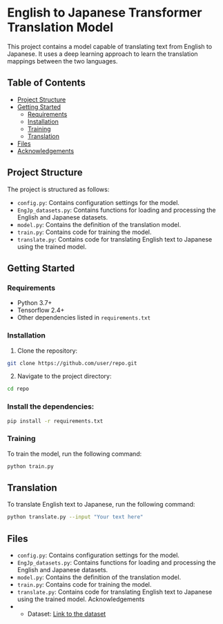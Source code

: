 # English to Japanese Transformer Translation Model

This project contains a model capable of translating text from English to Japanese. It uses a deep learning approach to learn the translation mappings between the two languages.

## Table of Contents

- [Project Structure](#project-structure)
- [Getting Started](#getting-started)
  - [Requirements](#requirements)
  - [Installation](#installation)
  - [Training](#training)
  - [Translation](#translation)
- [Files](#files)
- [Acknowledgements](#acknowledgements)

## Project Structure

The project is structured as follows:

- `config.py`: Contains configuration settings for the model.
- `EngJp_datasets.py`: Contains functions for loading and processing the English and Japanese datasets.
- `model.py`: Contains the definition of the translation model.
- `train.py`: Contains code for training the model.
- `translate.py`: Contains code for translating English text to Japanese using the trained model.

## Getting Started

### Requirements

- Python 3.7+
- Tensorflow 2.4+
- Other dependencies listed in `requirements.txt`

### Installation

1. Clone the repository:
```bash
git clone https://github.com/user/repo.git
```

2. Navigate to the project directory:
```bash
cd repo
```

### Install the dependencies:
```bash
pip install -r requirements.txt
```

### Training
To train the model, run the following command:
```bash
python train.py
```

## Translation
To translate English text to Japanese, run the following command:
``` bash
python translate.py --input "Your text here"
```

## Files
- `config.py`: Contains configuration settings for the model.
- `EngJp_datasets.py`: Contains functions for loading and processing the English and Japanese datasets.
- `model.py`: Contains the definition of the translation model.
- `train.py`: Contains code for training the model.
- `translate.py`: Contains code for translating English text to Japanese using the trained model.
Acknowledgements
- - Dataset: [Link to the dataset]([https://dataset.link](https://huggingface.co/datasets/opus100/viewer/en-ja/train)https://huggingface.co/datasets/opus100/viewer/en-ja/train)


